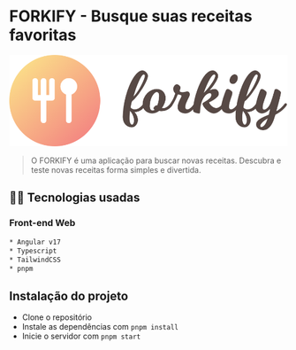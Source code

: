 # FORKIFY - Busque suas receitas favoritas

<img src="./src//assets//forkify-logo.png" alt="preview">

> O FORKIFY é uma aplicação para buscar novas receitas. Descubra e teste novas receitas forma simples e divertida.

## 👩‍💻 Tecnologias usadas

### Front-end Web

    * Angular v17
    * Typescript
    * TailwindCSS
    * pnpm

## Instalação do projeto

- Clone o repositório
- Instale as dependências com `pnpm install`
- Inicie o servidor com `pnpm start`
